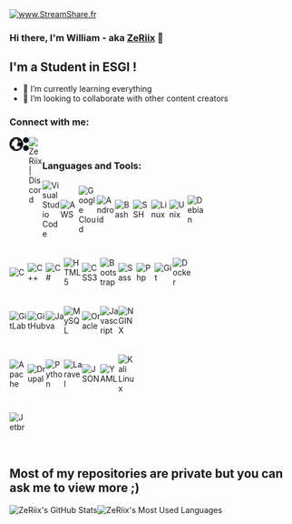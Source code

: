 [<img align="center" alt="www.StreamShare.fr" width="100%" height="70%" src="https://i.imgur.com/5c30XnN.png" />][website]
### Hi there, I'm William - aka [ZeRiix][website] 👋

## I'm a Student in ESGI !

- 🌱 I’m currently learning everything
- 👯 I’m looking to collaborate with other content creators

### Connect with me:

[<img align="left" alt="StreamShare.fr.com" width="24px" style="border-right: dotted 10px #0d1117;" src="https://raw.githubusercontent.com/iconic/open-iconic/master/svg/globe.svg" />][website]
[<img align="left" alt="ZeRiix | Discord" width="24px" src="https://cdn.jsdelivr.net/npm/simple-icons@v3/icons/discord.svg" />][discord]
<br />

### Languages and Tools:

<div style="display: flex; align-items: center;">
  <img align="left" alt="Visual Studio Code" title="Visual Studio Code" width="32px" src="https://i.imgur.com/jO0qtnf.png" />
  <img align="left" alt="AWS" title="AWS" width="32px" src="https://i.imgur.com/eZWO5UW.png" />
  <img align="left" alt="Google Cloud" title="Google Cloud" width="32px" src="https://i.imgur.com/y3qphpF.png" />
  <img align="left" alt="Android" title="Android" width="32px" src="https://i.imgur.com/a1MwsQV.png" />
  <img align="left" alt="Bash" title="Bash" width="32px" src="https://i.imgur.com/nCIz5h4.png" />
  <img align="left" alt="SSH" title="SSH" width="32px" src="https://i.imgur.com/U5QOYF9.png" />
  <img align="left" alt="Linux" title="Linux" width="32px" src="https://i.imgur.com/0vidkKh.png" />
  <img align="left" alt="Unix" title="Unix" width="32px" src="https://i.imgur.com/QuFRD48.png" />
  <img align="left" alt="Debian" title="Debian" width="32px" src="https://i.imgur.com/N9rcFU9.png" />
</div><br><br>
<div style="display: flex; align-items: center;">
  <img align="left" alt="C" width="32px" title="C" src="https://i.imgur.com/tulTXLd.png" />
  <img align="left" alt="C++" width="32px" title="C++" src="https://i.imgur.com/9NS399p.png" />
  <img align="left" alt="C#" width="32px" title="C#" src="https://i.imgur.com/CihZbts.png" />
  <img align="left" alt="HTML5" width="32px" title="HTML5" src="https://i.imgur.com/6PCGCOD.png" />
  <img align="left" alt="CSS3" width="32px" title="CSS3" src="https://i.imgur.com/QjDQazD.png" />
  <img align="left" alt="Bootstrap" width="32px" title="Bootstrap" src="https://i.imgur.com/pPjGzBS.png" />
  <img align="left" alt="Sass" width="32px" title="Sass" src="https://i.imgur.com/dO4GRvL.png" />
  <img align="left" alt="Php" width="32px" title="Php" src="https://i.imgur.com/E7NAPDc.png" />
  <img align="left" alt="Git" width="32px" title="Git" src="https://i.imgur.com/ZCNScYG.png" />
  <img align="left" alt="Docker" width="32px" title="Docker" src="https://i.imgur.com/bhFvGUA.png" />
</div><br><br>
<div style="display: flex; align-items: center;">
  <img align="left" alt="GitLab" width="32px" title="GitLab" src="https://i.imgur.com/JN1T7OJ.png" />
  <img align="left" alt="GitHub" width="32px" title="GitHub" src="https://i.imgur.com/9KcLcaH.png" />
  <img align="left" alt="Java" width="32px" title="Java" src="https://i.imgur.com/i6e6h7k.png" />
  <img align="left" alt="MySQL" width="32px" title="MySQL" src="https://i.imgur.com/XaZ9cfK.png" />
  <img align="left" alt="Oracle" width="32px" title="Oracle" src="https://i.imgur.com/kADzCds.png" />
  <img align="left" alt="Javascript" width="32px" title="Javascript" src="https://i.imgur.com/UOAjpsc.png" />
  <img align="left" alt="NGINX" width="32px" title="NGINX" src="https://i.imgur.com/DChYVCP.png" />
</div><br><br>
<div style="display: flex; align-items: center;">
  <img align="left" alt="Apache" width="32px" title="Apache" src="https://i.imgur.com/JYnDIO1.png" />
  <img align="left" alt="Drupal" width="32px" title="Drupal" src="https://i.imgur.com/taFTZqr.png" />
  <img align="left" alt="Python" width="32px" title="Python" src="https://i.imgur.com/7oaoxts.png" />
  <img align="left" alt="Laravel" width="32px" title="Laravel" src="https://i.imgur.com/hQRu4RS.png" />
  <img align="left" alt="JSON" width="32px" title="JSON" src="https://i.imgur.com/8AUD9Qg.png" />
  <img align="left" alt="YAML" width="32px" title="YAML" src="https://i.imgur.com/aegoveC.png" />
  <img align="left" alt="Kali Linux" title="Kali Linux" width="32px" src="https://i.imgur.com/z12PeqP.png" />
</div><br><br>
<div style="display: flex; align-items: center;">
  <img align="left" alt="Jetbrains Tools" width="32px" height="32px" title="Jetbrains Tools" src="https://i.imgur.com/iwVAXSE.png" />
</div>

<br />
<br />

## Most of my repositories are private but you can ask me to view more ;)

<img align="left" alt="ZeRiix's GitHub Stats" src="https://github-readme-stats.vercel.app/api?username=ZeRiix&show_icons=true&theme=github_dark&hide_border=true" />
<img align="left" alt="ZeRiix's Most Used Languages" src="https://github-readme-stats.vercel.app/api/top-langs/?username=ZeRiix&langs_count=10&hide_border=true&theme=github_dark&show_icons=true" />

[website]: #TODO
[discord]: https://discord.com/users/342590832295149570

